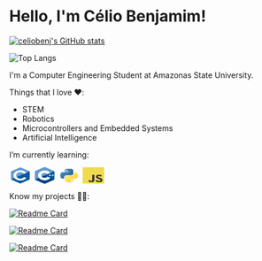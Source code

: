 # Hello, I'm Célio Benjamim!

[![celiobenj's GitHub stats](https://github-readme-stats.vercel.app/api?username=celiobenj&theme=slateorange\&hide=issues\&show_icons=true\&rank_icon=github )](https://github.com/celiobenj/)

![Top Langs](https://github-readme-stats.vercel.app/api/top-langs/?username=celiobenj&layout=compact&theme=slateorange)

I'm a Computer Engineering Student at Amazonas State University.

Things that I love ❤️: 

* STEM
* Robotics
* Microcontrollers and Embedded Systems
* Artificial Intelligence

I’m currently learning:
<div style="display: inline_block">
    <img align="center" alt="C" height="30" width="40" src="https://raw.githubusercontent.com/devicons/devicon/master/icons/c/c-original.svg">
    <img align="center" alt="C" height="30" width="40" src="https://raw.githubusercontent.com/devicons/devicon/master/icons/cplusplus/cplusplus-original.svg">
    <img align="center" alt="C" height="30" width="40" src="https://raw.githubusercontent.com/devicons/devicon/master/icons/python/python-original.svg">
    <img align="center" alt="C" height="30" width="40" src="https://raw.githubusercontent.com/devicons/devicon/master/icons/javascript/javascript-original.svg">
    <br>
</div>



Know my projects 👨‍💻:

[![Readme Card](https://github-readme-stats.vercel.app/api/pin/?username=celiobenj&repo=estudos-micropython&show_owner=true&theme=slateorange)](https://github.com/celiobenj/estudos-micropython)

[![Readme Card](https://github-readme-stats.vercel.app/api/pin/?username=celiobenj&repo=equipe-03-PS-GEAR&show_owner=true&theme=slateorange)](https://github.com/celiobenj/equipe-03-PS-GEAR)

[![Readme Card](https://github-readme-stats.vercel.app/api/pin/?username=celiobenj&repo=desafios-de-codigo-java-dio&show_owner=true&theme=slateorange)](https://github.com/celiobenj/desafios-de-codigo-java-dio)


